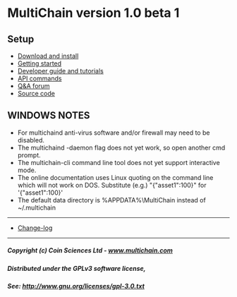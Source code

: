 
# MultiChain version 1.0 beta 1

## Setup

- [Download and install](http://www.multichain.com/download-install/)
- [Getting started](http://www.multichain.com/getting-started/)
- [Developer guide and tutorials](http://www.multichain.com/developers/)
- [API commands](http://www.multichain.com/developers/json-rpc-api/)
- [Q&A forum](http://www.multichain.com/qa/)
- [Source code](https://github.com/MultiChain/multichain)

WINDOWS NOTES
-------------

* For multichaind anti-virus software and/or firewall may need to be disabled.
* The multichaind -daemon flag does not yet work, so open another cmd prompt.
* The multichain-cli command line tool does not yet support interactive mode.
* The online documentation uses Linux quoting on the command line which will
  not work on DOS. Substitute (e.g.) "{\"asset1\":100}" for '{"asset1":100}'
* The default data directory is %APPDATA%\MultiChain instead of ~/.multichain
---------------------------------------------------------------------------

- [Change-log](./change-log)

------------------------------------------------------------------
##### Copyright (c) Coin Sciences Ltd - www.multichain.com

##### Distributed under the GPLv3 software license,
##### See: http://www.gnu.org/licenses/gpl-3.0.txt
